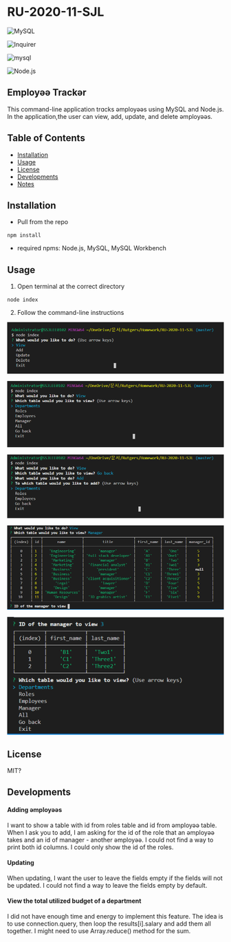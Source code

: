 # RU-2020-11-SJL

![MySQL](https://img.shields.io/static/v1?label=SQL&message=MySQL&color=green)

![Inquirer](https://img.shields.io/static/v1?label=npm&message=inquirer&color=brightgreen)

![mysql](https://img.shields.io/static/v1?label=npm&message=mysql&color=brightgreen)

![Node.js](https://img.shields.io/static/v1?label=Node.&message=js&color=brightgreen)

## Employəə Trackər
This command-line application trɑcks əmployəəs using MySQL and Node.js. In the application,the user can view, add, update, and delete əmployəəs. 

## Table of Contents 

* [Installation](#installation)
* [Usage](#usage)
* [License](#license)
* [Developments](#developments)
* [Notes](#notes)

## Installation 
* Pull from the repo 
```
npm install
``` 
* required npms: Node.js, MySQL, MySQL Workbench 

## Usage 
1. Open terminal at the correct directory
```
node index
```
2. Follow the command-line instructions 

![01](/01.PNG)

![02](/02.PNG)

![03](/03.PNG)

![04](/04.PNG)

![05](/05.PNG)

## License 

MIT?

## Developments 

#### Adding əmployəəs 
 I want to show a table with id from roles table and id from əmployəə table. When I ask you to add, I am asking for the id of the role that an əmployəə  takes and an id of manager  - another əmployəə. I could not find a way to print both id columns. I could only show the id of the roles. 

#### Updating
When updating, I want the user to leave the fields empty if the fields will not be updated. I could not find a way to leave the fields empty by default. 

#### View the total utilized budget of a department 
I did not have enough time and energy to implement this feature. The idea is to use connection.query, then loop the results[i].salary and add them all together. I might need to use Array.reduce() method for the sum. 

